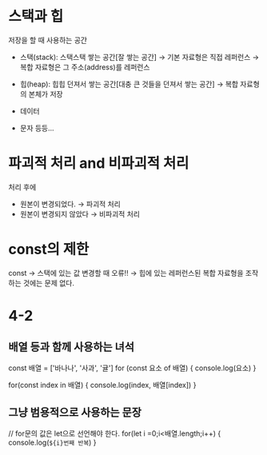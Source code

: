 # 스택과 힙

저장을 할 때 사용하는 공간
- 스택(stack): 스택스택 쌓는 공간[잘 쌓는 공간]
→ 기본 자료형은 직접 레퍼런스
→ 복합 자료형은 그 주소(address)를 레퍼런스

- 힙(heap): 힙힙 던져서 쌓는 공간[대충 큰 것들을 던져서 쌓는 공간]
→ 복합 자료형의 본체가 저장

- 데이터
- 문자 등등...

# 파괴적 처리 and 비파괴적 처리
처리 후에 
- 원본이 변경되었다. → 파괴적 처리
- 원본이 변경되지 않았다 → 비파괴적 처리

# const의 제한
const → 스택에 있는 값 변경할 때 오류!!
→ 힙에 있는 레퍼런스된 복합 자료형을 조작하는 것에는 문제 없다.

# 4-2
## 배열 등과 함께 사용하는 녀석
const 배열 = ['바나나', '사과', '귤']
for (const 요소 of 배열) {
  console.log(요소)
}

for(const index in 배열) {
  console.log(index, 배열[index])
}

## 그냥 범용적으로 사용하는 문장
// for문의 값은 let으로 선언해야 한다.
for(let i =0;i<배열.length;i++) {
  console.log(`${i}번째 반복`)
}